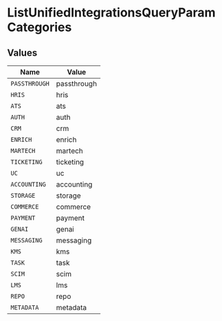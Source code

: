 # ListUnifiedIntegrationsQueryParamCategories


## Values

| Name          | Value         |
| ------------- | ------------- |
| `PASSTHROUGH` | passthrough   |
| `HRIS`        | hris          |
| `ATS`         | ats           |
| `AUTH`        | auth          |
| `CRM`         | crm           |
| `ENRICH`      | enrich        |
| `MARTECH`     | martech       |
| `TICKETING`   | ticketing     |
| `UC`          | uc            |
| `ACCOUNTING`  | accounting    |
| `STORAGE`     | storage       |
| `COMMERCE`    | commerce      |
| `PAYMENT`     | payment       |
| `GENAI`       | genai         |
| `MESSAGING`   | messaging     |
| `KMS`         | kms           |
| `TASK`        | task          |
| `SCIM`        | scim          |
| `LMS`         | lms           |
| `REPO`        | repo          |
| `METADATA`    | metadata      |